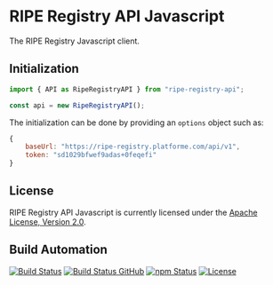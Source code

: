 # RIPE Registry API Javascript

The RIPE Registry Javascript client.

## Initialization

```javascript
import { API as RipeRegistryAPI } from "ripe-registry-api";

const api = new RipeRegistryAPI();
```

The initialization can be done by providing an `options` object such as:

```javascript
{
    baseUrl: "https://ripe-registry.platforme.com/api/v1",
    token: "sd1029bfwef9adas+0feqefi"
}
```

## License

 RIPE Registry API Javascript is currently licensed under the [Apache License, Version 2.0](http://www.apache.org/licenses/).

## Build Automation

[![Build Status](https://app.travis-ci.com/ripe-tech/ripe-registry-api-js.svg?branch=master)](https://travis-ci.com/github/ripe-tech/ripe-registry-api-js)
[![Build Status GitHub](https://github.com/ripe-tech/ripe-registry-api-js/workflows/Main%20Workflow/badge.svg)](https://github.com/ripe-tech/ripe-registry-api-js/actions)
[![npm Status](https://img.shields.io/npm/v/ripe-registry-api.svg)](https://www.npmjs.com/package/ripe-registry-api)
[![License](https://img.shields.io/badge/license-Apache%202.0-blue.svg)](https://www.apache.org/licenses/)
